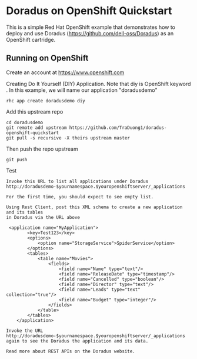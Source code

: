 Doradus on OpenShift Quickstart
===============================

This is a simple Red Hat OpenShift example that demonstrates how to deploy and use Doradus (https://github.com/dell-oss/Doradus) as an OpenShift cartridge.  


Running on OpenShift
----------------------------

Create an account at https://www.openshift.com

Creating Do It Yourself (DIY) Application. Note that diy is OpenShift keyword . 
In this example, we will name our application "doradusdemo"

    rhc app create doradusdemo diy

Add this upstream repo

    cd doradusdemo
    git remote add upstream https://github.com/TraDuong1/doradus-openshift-quickstart
    git pull -s recursive -X theirs upstream master


Then push the repo upstream

    git push

Test

    Invoke this URL to list all applications under Doradus
    http://doradusdemo-$yournamespace.$youropenshiftserver/_applications
    
    For the first time, you should expect to see empty list.
    
    Using Rest Client, post this XML schema to create a new application and its tables 
    in Doradus via the URL above
    
     <application name="MyApplication"> 
            <key>Test123</key> 
            <options> 
                <option name="StorageService">SpiderService</option> 
            </options> 
            <tables> 
                <table name="Movies"> 
                    <fields> 
                        <field name="Name" type="text"/> 
                        <field name="ReleaseDate" type="timestamp"/> 
                        <field name="Cancelled" type="boolean"/> 
                        <field name="Director" type="text"/> 
                        <field name="Leads" type="text" collection="true"/> 
                        <field name="Budget" type="integer"/> 
                    </fields> 
                </table> 
            </tables> 
        </application>
    
    Invoke the URL http://doradusdemo-$yournamespace.$youropenshiftserver/_applications again to see the Doradus the application and its data.

    Read more about REST APIs on the Doradus website.

    

